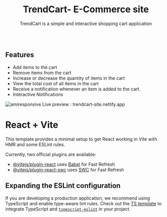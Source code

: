 <h1 align='center'>TrendCart- E-Commerce site</h1>
<p align='center'>TrendCart is a simple and interactive shopping cart application</p>
<br/>
<br/>
<h2>Features</h2>
<ul>
  <li>Add items to the cart</li>
  <li>Remove items from the cart</li>
  <li>Increase or decrease the quantity of items in the cart</li>
  <li>View the total cost of all items in the cart</li>
  <li>Receive a notification whenever an item is added to the cart.</li>
  <li>Interactive Notifications</li>
</ul>


<img src="https://github.com/user-attachments/assets/0791e8a5-11e9-4850-bac4-a5f36e4319aa](https://github.com/TechNishant204/TrendCart/blob/master/public/favicon/Screenshot%202025-02-28%20212502.png" alt="amiresponsive"/>
Live preview : trendcart-site.netlify.app


# React + Vite

This template provides a minimal setup to get React working in Vite with HMR and some ESLint rules.

Currently, two official plugins are available:

- [@vitejs/plugin-react](https://github.com/vitejs/vite-plugin-react/blob/main/packages/plugin-react/README.md) uses [Babel](https://babeljs.io/) for Fast Refresh
- [@vitejs/plugin-react-swc](https://github.com/vitejs/vite-plugin-react-swc) uses [SWC](https://swc.rs/) for Fast Refresh

## Expanding the ESLint configuration

If you are developing a production application, we recommend using TypeScript and enable type-aware lint rules. Check out the [TS template](https://github.com/vitejs/vite/tree/main/packages/create-vite/template-react-ts) to integrate TypeScript and [`typescript-eslint`](https://typescript-eslint.io) in your project.
